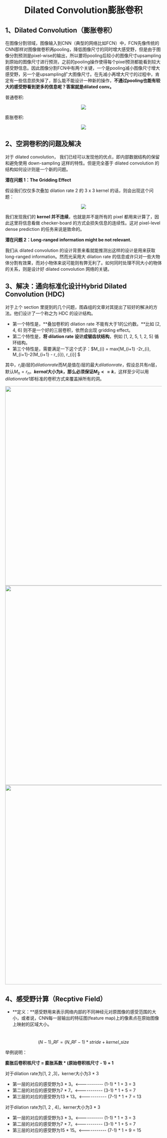 <center>
     <h1>Dilated Convolution膨胀卷积</h1>
 </center>

## 1、Dilated Convolution（膨胀卷积）

在图像分割领域，图像输入到CNN（典型的网络比如FCN）中，FCN先像传统的CNN那样对图像做卷积再pooling，降低图像尺寸的同时增大感受野，但是由于图像分割预测是pixel-wise的输出，所以要将pooling后较小的图像尺寸upsampling到原始的图像尺寸进行预测，之前的pooling操作使得每个pixel预测都能看到较大感受野信息。因此图像分割FCN中有两个关键，一个是pooling减小图像尺寸增大感受野，另一个是upsampling扩大图像尺寸。在先减小再增大尺寸的过程中，肯定有一些信息损失掉了，那么能不能设计一种新的操作，**不通过pooling也能有较大的感受野看到更多的信息呢？答案就是dilated conv。**



普通卷积:

<div align=center><img src="./images/normalCNN.gif"></div>





膨胀卷积:



<div align=center><img src="./images/dilatedCNN.gif"></div>



## 2、空洞卷积的问题及解决

对于 dilated convolution， 我们已经可以发现他的优点，即内部数据结构的保留和避免使用 down-sampling 这样的特性。但是完全基于 dilated convolution 的结构如何设计则是一个新的问题。

**潜在问题 1：The Gridding Effect**

假设我们仅仅多次叠加 dilation rate 2 的 3 x 3 kernel 的话，则会出现这个问题：

<div align=center><img src="./images/dilation_convolution.png"></div>



我们发现我们的 **kernel 并不连续**，也就是并不是所有的 pixel 都用来计算了，因此这里将信息看做 checker-board 的方式会损失信息的连续性。这对 pixel-level dense prediction 的任务来说是致命的。



**潜在问题 2：Long-ranged information might be not relevant.**

我们从 dilated convolution 的设计背景来看就能推测出这样的设计是用来获取 long-ranged information。然而光采用大 dilation rate 的信息或许只对一些大物体分割有效果，而对小物体来说可能则有弊无利了。如何同时处理不同大小的物体的关系，则是设计好 dilated convolution 网络的关键。






## 3、解决：通向标准化设计Hybrid Dilated Convolution (HDC)

对于上个 section 里提到的几个问题，图森组的文章对其提出了较好的解决的方法。他们设计了一个称之为 HDC 的设计结构。

- 第一个特性是，**叠加卷积的 dilation rate 不能有大于1的公约数。**比如 [2, 4, 6] 则不是一个好的三层卷积，依然会出现 gridding effect。
- 第二个特性是，**将 dilation rate 设计成锯齿状结构**，例如 [1, 2, 5, 1, 2, 5] 循环结构。
- 第三个特性是，需要满足一下这个式子：$M_{i} = max[M_{i+1} -2r_{i}, M_{i+1}-2(M_{i+1} - r_{i}), r_{i}]  $

其中，$r_{i}$是$i$层的$dilation 　rate$而$M_{i}$是值在$i$层的最大$dilation　rate$，假设总共有$n$层，默认$M_{n}=r_{n}$。**$kernal$大小为$k$，那么必须保证$M_{2} <= k$**，这样至少可以用$dilation　rate$1即标准的卷积方式来覆盖掉所有的洞。



<div align=center><img src="./images/dilation_rate_123.png", width = "640"></div>



<div align=center><img src="./images/dilation_rate_246.png", width = "640"></div>




<div align=center><img src="./images/dilation_rate_123123.png", width = "640"></div>



## 4、感受野计算（Recptive Field）



- **定义：**感受野用来表示网络内部的不同神经元对原图像的感受范围的大小，或者说，CNN每一层输出的特征图(feature map)上的像素点在原始图像上映射的区域大小。

​	$$(N-1)\_RF = (N\_RF-1) * stride+kernel\_size $$



举例说明：

**膨胀后卷积核尺寸 = 膨胀系数 * (原始卷积核尺寸 - 1) + 1**

对于dilation rate为[1, 2 ,3]，kerner大小为3 * 3

- 第一层的对应的感受野为3 * 3。<----------- (1-1) * 1 + 3 = 3
- 第二层的对应的感受野为7 * 7。<----------- (3-1) * 1 + 5 = 7
- 第三层的对应的感受野为13 * 13。<----------- (7-1) * 1 + 7 = 13



对于dilation rate为[1, 2 , 4]，kerner大小为3 * 3

- 第一层的对应的感受野为3 * 3。<----------- (1-1) * 1 + 3 = 3
- 第二层的对应的感受野为7 * 7。<----------- (3-1) * 1 + 5 = 7
- 第三层的对应的感受野为15 * 15。<----------- (7-1) * 1 + 9 = 15
